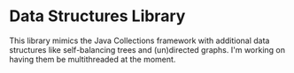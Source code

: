 # Data Structures Library

This library mimics the Java Collections framework with additional data structures like self-balancing trees and (un)directed graphs. I'm working on having them be multithreaded at the moment.
